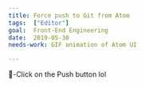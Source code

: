 ```yaml
---
title: Force push to Git from Atom
tags:  ["Editor"]
goal:  Front-End Engineering
date:  2019-05-30
needs-work: GIF animation of Atom UI

---
```

-Click on the Push button lol

